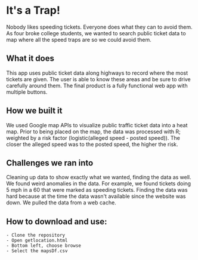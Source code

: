 # It's a Trap!
 Nobody likes speeding tickets. Everyone does what they can to avoid them. As four broke college students, we wanted to search public ticket data to map where all the speed traps are so we could avoid them.

## What it does
 This app uses public ticket data along highways to record where the most tickets are given. The user is able to know these areas and be sure to drive carefully around them. The final product is a fully functional web app with multiple buttons.

## How we built it
 We used Google map APIs to visualize public traffic ticket data into a heat map. Prior to being placed on the map, the data was processed with R; weighted by a risk factor (logistic(alleged speed - posted speed)). The closer the alleged speed was to the posted speed, the higher the risk.

## Challenges we ran into
 Cleaning up data to show exactly what we wanted, finding the data as well. We found weird anomalies in the data. For example, we found tickets doing 5 mph in a 60 that were marked as speeding tickets. Finding the data was hard because at the time the data wasn't available since the website was down. We pulled the data from a web cache.

## How to download and use:

    - Clone the repository
    - Open getlocation.html
    - Bottom left, choose browse
    - Select the mapsDf.csv

